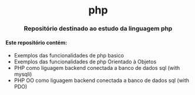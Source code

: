<h1 align="center"> php </h1>
<h3 align="center">Repositório destinado ao estudo da linguagem php</h3>

<h4> Este repositório contém:</h4>


- Exemplos das funcionalidades de php basico
- Exemplos das funcionalidades de php Orientado à Objetos
- PHP como liguagem backend conectada a banco de dados sql (with mysqli)
- PHP OO como liguagem backend conectada a banco de dados sql (with PDO)
